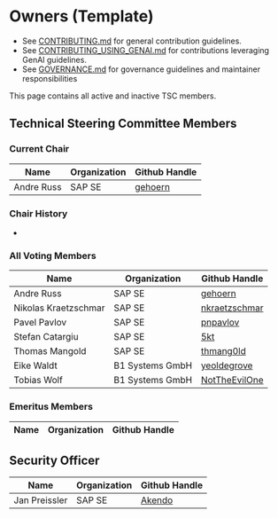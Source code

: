 # Owners (Template)

- See [CONTRIBUTING.md](./CONTRIBUTING.md) for general contribution guidelines.
- See [CONTRIBUTING_USING_GENAI.md](https://github.com/gardenlinux/.github/blob/main/CONTRIBUTING_USING_GENAI.md) for contributions leveraging GenAI guidelines.
- See [GOVERNANCE.md](./GOVERNANCE.md) for governance guidelines and maintainer responsibilities

This page contains all active and inactive TSC members.

## Technical Steering Committee Members

### Current Chair

| Name             | Organization | Github Handle                                         |
|------------------|--------------|-------------------------------------------------------|
| Andre Russ       | SAP SE       | [gehoern](https://github.com/gehoern)                 |

### Chair History
-

### All Voting Members

| Name                 | Organization    | Github Handle                                         |
|----------------------|-----------------|-------------------------------------------------------|
| Andre Russ           | SAP SE          | [gehoern](https://github.com/gehoern)                 |
| Nikolas Kraetzschmar | SAP SE          | [nkraetzschmar](https://github.com/nkraetzschmar)     |
| Pavel Pavlov         | SAP SE          | [pnpavlov](https://github.com/pnpavlov)               |
| Stefan Catargiu      | SAP SE          | [5kt](https://github.com/5kt)                         |
| Thomas Mangold       | SAP SE          | [thmang0ld](https://github.com/thmang0ld)             |
| Eike Waldt           | B1 Systems GmbH | [yeoldegrove](https://github.com/yeoldegrove)         |
| Tobias Wolf          | B1 Systems GmbH | [NotTheEvilOne](https://github.com/NotTheEvilOne)     |

### Emeritus Members
| Name | Organization | Github Handle |
| ---- | ------------ | ------------- |


## Security Officer
| Name          | Organization | Github Handle                       |
| ------------- | ------------ | ----------------------------------- |
| Jan Preissler | SAP SE       | [Akendo](https://github.com/Akendo) |